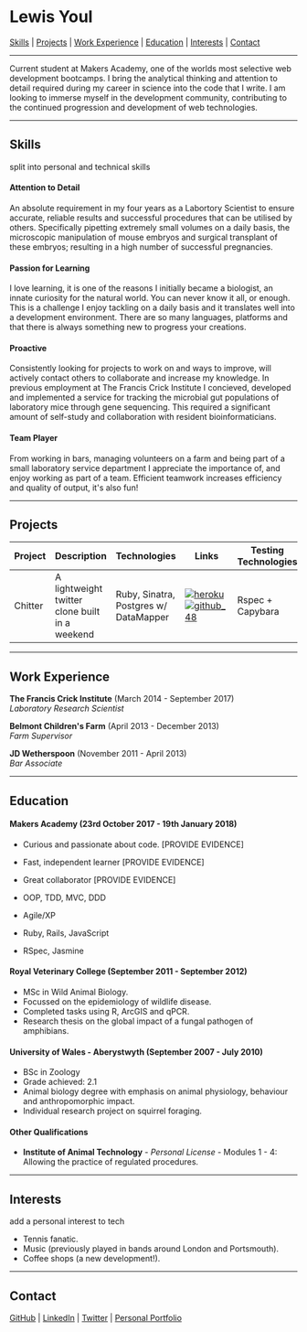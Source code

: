 # Lewis Youl

[Skills](#skills) | [Projects](#projects) | [Work Experience](#experience) | [Education](#education) | [Interests](#interests) | [Contact](#contact)

***

Current student at Makers Academy, one of the worlds most selective web development bootcamps. I bring the analytical thinking and attention to detail required during my career in science into the code that I write. I am looking to immerse myself in the development community, contributing to the continued progression and development of web technologies.

***

## <a name="skills">Skills</a>

split into personal and technical skills

#### Attention to Detail

An absolute requirement in my four years as a Labortory Scientist to ensure accurate, reliable results and successful procedures that can be utilised by others. Specifically pipetting extremely small volumes on a daily basis, the microscopic manipulation of mouse embryos and surgical transplant of these embryos; resulting in a high number of successful pregnancies.

#### Passion for Learning

I love learning, it is one of the reasons I initially became a biologist, an innate curiosity for the natural world. You can never know it all, or enough. This is a challenge I enjoy tackling on a daily basis and it translates well into a development environment. There are so many languages, platforms and that there is always something new to progress your creations.

#### Proactive

Consistently looking for projects to work on and ways to improve, will actively contact others to collaborate and increase my knowledge. In previous employment at The Francis Crick Institute I concieved, developed and implemented a service for tracking the microbial gut populations of laboratory mice through gene sequencing. This required a significant amount of self-study and collaboration with resident bioinformaticians.

#### Team Player

From working in bars, managing volunteers on a farm and being part of a small laboratory service department I appreciate the importance of, and enjoy working as part of a team. Efficient teamwork increases efficiency and quality of output, it's also fun!

***

## <a name="projects">Projects</a>

Project | Description | Technologies | Links | Testing Technologies
---| --- | --- | --- | --- |
Chitter | A lightweight twitter clone built in a weekend | Ruby, Sinatra, Postgres w/ DataMapper | [![heroku](https://cloud.githubusercontent.com/assets/12953472/18688266/701982fc-7f7b-11e6-8971-5f1e03f554b7.png)](https://protected-sierra-12031.herokuapp.com/posts) [![github_48](https://cloud.githubusercontent.com/assets/12953472/18687862/de8df31e-7f79-11e6-937c-f20c0e0ee2b4.png)](https://github.com/LewisYoul/Chitter) | Rspec + Capybara

***

## <a name="experience">Work Experience</a>

**The Francis Crick Institute** (March 2014 - September 2017)    
*Laboratory Research Scientist*

**Belmont Children's Farm** (April 2013 - December 2013)   
*Farm Supervisor*  

**JD Wetherspoon** (November 2011 - April 2013)   
*Bar Associate*  

***

## <a name="education">Education</a>

#### Makers Academy (23rd October 2017 - 19th January 2018)

- Curious and passionate about code. [PROVIDE EVIDENCE]
- Fast, independent learner [PROVIDE EVIDENCE]
- Great collaborator [PROVIDE EVIDENCE]

- OOP, TDD, MVC, DDD
- Agile/XP
- Ruby, Rails, JavaScript
- RSpec, Jasmine

#### Royal Veterinary College (September 2011 - September 2012)

- MSc in Wild Animal Biology.
- Focussed on the epidemiology of wildlife disease.
- Completed tasks using R, ArcGIS and qPCR.
- Research thesis on the global impact of a fungal pathogen of amphibians.

#### University of Wales - Aberystwyth (September 2007 - July 2010)

- BSc in Zoology
- Grade achieved: 2.1
- Animal biology degree with emphasis on animal physiology, behaviour and anthropomorphic impact.
- Individual research project on squirrel foraging.

#### Other Qualifications

- **Institute of Animal Technology** - *Personal License* - Modules 1 - 4: Allowing the practice of regulated procedures.

***

## <a name="interests">Interests</a>

add a personal interest to tech

- Tennis fanatic.
- Music (previously played in bands around London and Portsmouth).
- Coffee shops (a new development!).

***

## <a name="contact">Contact</a>

[GitHub](https://github.com/LewisYoul) | [LinkedIn](https://www.linkedin.com/in/lewisyoul/) | [Twitter](https://twitter.com/lewisyoul) | [Personal Portfolio](https://lewisyoul.github.io)
